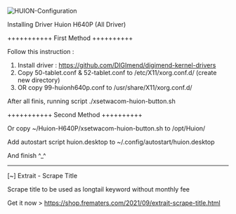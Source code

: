 ![HUION-Configuration](https://user-images.githubusercontent.com/81598419/133783344-9a277068-0641-4921-b5ad-44632abaec31.jpg)


Installing Driver Huion H640P (All Driver)

+++++++++++ First Method ++++++++++

Follow this instruction :
1. Install driver : https://github.com/DIGImend/digimend-kernel-drivers
2. Copy 50-tablet.conf & 52-tablet.conf to /etc/X11/xorg.conf.d/ (create new directory)
3. OR copy 99-huionh640p.conf to /usr/share/X11/xorg.conf.d/

After all finis, running script ./xsetwacom-huion-button.sh

+++++++++++ Second Method ++++++++++

Or copy ~/Huion-H640P/xsetwacom-huion-button.sh to /opt/Huion/

Add autostart script huion.desktop to ~/.config/autostart/huion.desktop

And finish ^_^


------------------------------------

[~] Extrait - Scrape Title

Scrape title to be used as longtail keyword without monthly fee 

Get it now > https://shop.frematers.com/2021/09/extrait-scrape-title.html
